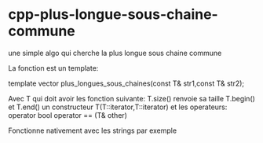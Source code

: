 cpp-plus-longue-sous-chaine-commune
===================================

une simple algo qui cherche la plus longue sous chaine commune

La fonction est un template:


template<class T>
vector<T> plus_longues_sous_chaines(const T& str1,const T& str2);

Avec T qui doit avoir les fonction suivante:
    T.size() renvoie sa taille
    T.begin() et T.end()
    un constructeur T(T::iterator,T::iterator)
    et les operateurs:
        operator [](int)
        bool operator == (T& other)

Fonctionne nativement avec les strings par exemple
